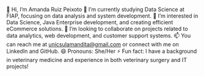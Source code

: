 👋 Hi, I’m Amanda Ruiz Peixoto
🌱 I’m currently studying Data Science at FIAP, focusing on data analysis and system development.
👀 I’m interested in Data Science, Java Enterprise development, and creating efficient eCommerce solutions.
💞️ I’m looking to collaborate on projects related to data analytics, web development, and customer support systems.
📫 You can reach me at unicsulamandita@gmail.com or connect with me on LinkedIn and GitHub.
😄 Pronouns: She/Her
⚡ Fun fact: I have a background in veterinary medicine and experience in both veterinary surgery and IT projects!
